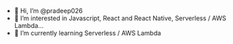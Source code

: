 - 👋 Hi, I’m @pradeep026
- 👀 I’m interested in Javascript, React and React Native, Serverless / AWS Lambda...
- 🌱 I’m currently learning Serverless / AWS Lambda 

<!---
pradeep026/pradeep026 is a ✨ special ✨ repository because its `README.md` (this file) appears on your GitHub profile.
You can click the Preview link to take a look at your changes.
--->
